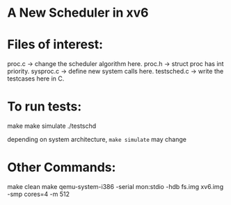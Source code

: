 A New Scheduler in xv6
======================


Files of interest:
==================

proc.c -> change the scheduler algorithm here.
proc.h -> struct proc has int priority.
sysproc.c -> define new system calls here.
testsched.c -> write the testcases here in C.

To run tests:
=============
make 
make simulate
./testschd

depending on system architecture, `make simulate` may change


Other Commands:
===============
make clean
make
qemu-system-i386 -serial mon:stdio -hdb fs.img xv6.img -smp cores=4 -m 512
